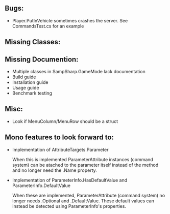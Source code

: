 Bugs:
------

* Player.PutInVehicle sometimes crashes the server. See CommandsTest.cs for an example


Missing Classes:
------

 

Missing Documention:
------

- Multiple classes in SampSharp.GameMode lack documentation
- Build guide
- Installation guide
- Usage guide
- Benchmark testing

Misc:
------

* Look if MenuColumn/MenuRow should be a struct

Mono features to look forward to:
------

* Implementation of AttributeTargets.Parameter

   When this is implemented ParameterAttribute instances (command system) can be atached to the parameter itself instead of the method and no longer need the .Name property.

* Implementation of ParameterInfo.HasDefaultValue and ParameterInfo.DefaultValue

   When these are implemented, ParameterAttribute (command system) no longer needs .Optional and .DefaultValue. These default values can instead be detected using ParameterInfo's properties.
